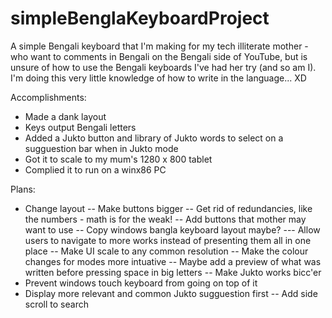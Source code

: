 # simpleBenglaKeyboardProject
A simple Bengali keyboard that I'm making for my tech illiterate mother - who want to comments in Bengali on the Bengali side of YouTube, but is unsure of how to use the Bengali keyboards I've had her try (and so am I). I'm doing this very little knowledge of how to write in the language... XD

Accomplishments:
- Made a dank layout
- Keys output Bengali letters
- Added a Jukto button and library of Jukto words to select on a sugguestion bar when in Jukto mode
- Got it to scale to my mum's 1280 x 800 tablet
- Complied it to run on a winx86 PC

Plans:
- Change layout
-- Make buttons bigger
-- Get rid of redundancies, like the numbers - math is for the weak!
-- Add buttons that mother may want to use
-- Copy windows bangla keyboard layout maybe?
--- Allow users to navigate to more works instead of presenting them all in one place
-- Make UI scale to any common resolution
-- Make the colour changes for modes more intuative 
-- Maybe add a preview of what was written before pressing space in big letters 
-- Make Jukto works bicc'er
- Prevent windows touch keyboard from going on top of it
- Display more relevant and common Jukto sugguestion first 
-- Add side scroll to search
